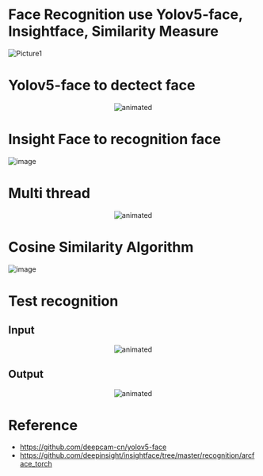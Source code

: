 # Face Recognition use Yolov5-face, Insightface, Similarity Measure 
![Picture1](https://user-images.githubusercontent.com/80930272/160551032-7767ea43-d6b6-48d4-9589-03f5e8a77140.png)

# Yolov5-face to dectect face
<p align="center">
  <img src="./results/face-detection.gif" alt="animated" />
</p>

# Insight Face to recognition face
![image](https://user-images.githubusercontent.com/80930272/160270088-a3760d88-ebc8-4535-907e-6b684276755a.png)

# Multi thread
<p align="center">
  <img src="https://user-images.githubusercontent.com/80930272/165548024-6d25fbe4-057f-4123-a3f9-3912cce2b73b.png" alt="animated" />
</p>

# Cosine Similarity Algorithm
![image](https://user-images.githubusercontent.com/80930272/160270156-37fe3269-ca65-4692-a3b2-e9568b3876f8.png)

# Test recognition
## Input
<p align="center">
  <img src="https://user-images.githubusercontent.com/80930272/160269998-de757866-8c30-452d-8840-f8d69fe8dba9.jpg" alt="animated" />
</p>

## Output  
<p align="center">
  <img src="https://user-images.githubusercontent.com/80930272/160270009-1fa47966-2fd9-422c-a19f-bc4b9e5e50c2.jpg" alt="animated" />
</p>

# Reference
- https://github.com/deepcam-cn/yolov5-face
- https://github.com/deepinsight/insightface/tree/master/recognition/arcface_torch
